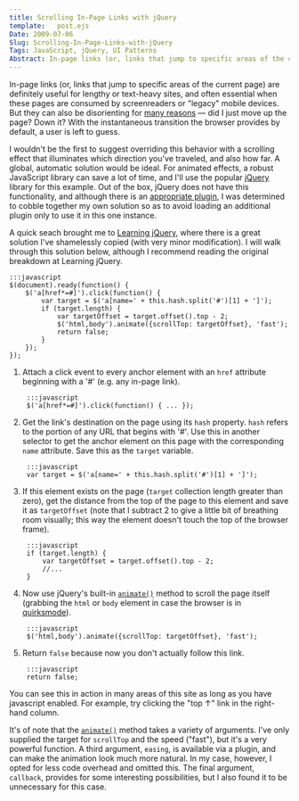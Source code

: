 ```yaml
---
title: Scrolling In-Page Links with jQuery
template:   post.ejs
Date: 2009-07-06
Slug: Scrolling-In-Page-Links-with-jQuery
Tags: JavaScript, jQuery, UI Patterns
Abstract: In-page links (or, links that jump to specific areas of the current page) are definitely useful for lengthy or text-heavy sites, and often essential when these pages are consumed by screenreaders or "legacy" mobile devices. But they can also be disorienting for many reasons — did I just move up the page? Down it? With the instantaneous transition the browser provides by default, a user is left to guess.
---
```



In-page links (or, links that jump to specific areas of the current
page) are definitely useful for lengthy or text-heavy sites, and often
essential when these pages are consumed by screenreaders or "legacy"
mobile devices. But they can also be disorienting for [many
reasons](http://www.useit.com/alertbox/within_page_links.html) — did I
just move up the page? Down it? With the instantaneous transition the
browser provides by default, a user is left to guess.

I wouldn't be the first to suggest overriding this behavior with a
scrolling effect that illuminates which direction you've traveled, and
also how far. A global, automatic solution would be ideal. For animated
effects, a robust JavaScript library can save a lot of time, and I'll
use the popular [jQuery](http://jquery.com) library for this example.
Out of the box, jQuery does not have this functionality, and although
there is an [appropriate
plugin](http://plugins.jquery.com/project/ScrollTo), I was determined to
cobble together my own solution so as to avoid loading an additional
plugin only to use it in this one instance.

A quick seach brought me to [Learning
jQuery](http://www.learningjquery.com/2007/09/animated-scrolling-with-jquery-12),
where there is a great solution I've shamelessly copied (with very minor
modification). I will walk through this solution below, although I
recommend reading the original breakdown at Learning jQuery.

	:::javascript
    $(document).ready(function() {
        $('a[href*=#]').click(function() {
            var target = $('a[name=' + this.hash.split('#')[1] + ']');
            if (target.length) {
                var targetOffset = target.offset().top - 2;
                $('html,body').animate({scrollTop: targetOffset}, 'fast');
                return false;
            }
        });
    });

1. Attach a click event to every anchor element with an `href`
attribute beginning with a '\#' (e.g. any in-page link).

		:::javascript
	    $('a[href*=#]').click(function() { ... });

2. Get the link's destination on the page using its `hash` property.
`hash` refers to the portion of any URL that begins with '\#'. Use this
in another selector to get the anchor element on this page with the
corresponding `name` attribute. Save this as the `target` variable.

		:::javascript
	    var target = $('a[name=' + this.hash.split('#')[1] + ']');

3. If this element exists on the page (`target` collection length
greater than zero), get the distance from the top of the page to this
element and save it as `targetOffset` (note that I subtract 2 to give a
little bit of breathing room visually; this way the element doesn't
touch the top of the browser frame).

		:::javascript
	    if (target.length) {
	        var targetOffset = target.offset().top - 2;
	        //...
	    }

4. Now use jQuery's built-in
[`animate()`](http://docs.jquery.com/Effects/animate) method to scroll
the page itself (grabbing the `html` or `body` element in case the
browser is in
[quirksmode](http://www.quirksmode.org/css/quirksmode.html)).

		:::javascript
	    $('html,body').animate({scrollTop: targetOffset}, 'fast');

5. Return `false` because now you don't actually follow this link.

		:::javascript
	    return false;

You can see this in action in many areas of this site as long as you
have javascript enabled. For example, try clicking the "top ↑" link in
the right-hand column.

It's of note that the
[`animate()`](http://docs.jquery.com/Effects/animate) method takes a
variety of arguments. I've only supplied the target for `scrollTop` and
the speed ("fast"), but it's a very powerful function. A third argument,
`easing`, is available via a plugin, and can make the animation look
much more natural. In my case, however, I opted for less code overhead
and omitted this. The final argument, `callback`, provides for some
interesting possibilities, but I also found it to be unnecessary for
this case.
